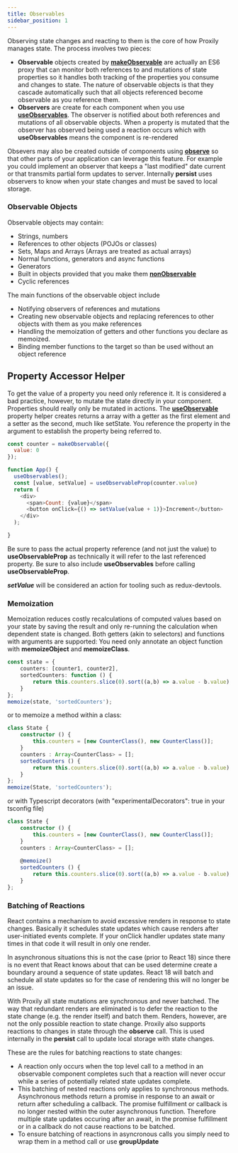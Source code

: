 ```yaml
---
title: Observables
sidebar_position: 1
---
```

Observing state changes and reacting to them is the core of how Proxily manages state.  The process involves two pieces:

* **Observable** objects created by [**makeObservable**](../API/observable#makeobservable) are actually an ES6 proxy that can monitor both references to and mutations of state properties so it handles both tracking of the properties you consume and changes to state.  The nature of observable objects is that they cascade automatically such that all objects referenced become observable as you reference them.
* **Observers** are create for each component when you use [**useObservables**](../API/observable#useObservable).  The observer is notified about both references and mutations of all observable objects.  When a property is mutated that the observer has observed being used a reaction occurs which with **useObservables** means the component is re-rendered

Obsevers may also be created outside of components using [**observe**](../API/observable#observe) so that other parts of your application can leverage this feature.  For example you could implement an observer that keeps a "last modified" date current or that transmits partial form updates to  server.  Internally **persist** uses observers to know when your state changes and must be saved to local storage.

### Observable Objects

Observable objects may contain:

* Strings, numbers
* References to other objects (POJOs or classes)
* Sets, Maps and Arrays (Arrays are treated as actual arrays)
* Normal functions, generators and async functions
* Generators
* Built in objects provided that you make them [**nonObservable**](../API/utility#nonobservable)
* Cyclic references

The main functions of the observable object include
* Notifying observers of references and mutations
* Creating new observable objects and replacing references to other objects with them as you make references
* Handling the memoization of getters and other functions you declare as memoized.
* Binding member functions to the target so than be used without an object reference

## Property Accessor Helper
To get the value of a property you need only reference it.  It is considered a bad practice, however, to mutate the state directly in your component.  Properties should really only be mutated in actions.  The [**useObservable**](../API/observable#useobservables) property helper creates returns a array with a getter as the first element and a setter as the second, much like setState.  You reference the property in the argument to establish the property being referred to.

```javascript
const counter = makeObservable({
  value: 0
});

function App() {
  useObservables();
  const [value, setValue] = useObservableProp(counter.value)
  return (
    <div>
      <span>Count: {value}</span>
      <button onClick={() => setValue(value + 1)}>Increment</button>
    </div>
  );

}
```
Be sure to pass the actual property reference (and not just the value) to **useObservableProp** as technically it will refer to the last referenced property. Be sure to also include **useObservables** before calling **useObservableProp**.

***setValue*** will be considered an action for tooling such as redux-devtools.

### Memoization ###

Memoization reduces costly recalculations of computed values based on your state by saving the result and only re-running the calculation when dependent state is changed.  Both getters (akin to selectors) and functions with arguments are supported:  You need only annotate an object function with **memoizeObject** and **memoizeClass**.
```typescript
const state = {
    counters: [counter1, counter2],
    sortedCounters: function () {
        return this.counters.slice(0).sort((a,b) => a.value - b.value);
    }
};
memoize(state, 'sortedCounters'); 
```
or to memoize a method within a class:
```typescript
class State {
    constructor () {
        this.counters = [new CounterClass(), new CounterClass()];
    }
    counters : Array<CounterClass> = [];
    sortedCounters () {
        return this.counters.slice(0).sort((a,b) => a.value - b.value);
    }
};
memoize(State, 'sortedCounters');
```
or with Typescript decorators (with "experimentalDecorators": true in your tsconfig file)
```typescript
class State {
    constructor () {
        this.counters = [new CounterClass(), new CounterClass()];
    }
    counters : Array<CounterClass> = [];
    
    @memoize()
    sortedCounters () {
        return this.counters.slice(0).sort((a,b) => a.value - b.value);
    }
};
```

### Batching of Reactions ###

React contains a mechanism to avoid excessive renders in response to state changes.  Basically it schedules state updates which cause renders after user-initiated events complete.  If your onClick handler updates state many times in that code it will result in only one render.

In asynchronous situations this is not the case (prior to React 18) since there is no event that React knows about that can be used determine create a boundary around a sequence of state updates.  React 18 will batch and schedule all state updates so for the case of rendering this will no longer be an issue.

With Proxily all state mutations are synchronous and never batched.  The way that redundant renders are eliminated is to defer the reaction to the state change (e.g. the render itself) and batch them.    Renders, however, are not the only possible reaction to state change.  Proxily also supports reactions to changes in state through the **observe** call.  This is used internally in the **persist** call to update local storage with state changes.

These are the rules for batching reactions to state changes:

* A reaction only occurs when the top level call to a method in an observable component completes such that a reaction will never occur while a series of potentially related state updates complete.
* This batching of nested reactions only applies to synchronous methods.  Asynchronous methods return a promise in response to an await or return after scheduling a callback.  The promise fulfillment or callback is no longer nested within the outer asynchronous function.  Therefore multiple state updates occuring after an await, in the promise fulfillment or in a callback do not cause reactions to be batched.
* To ensure batching of reactions in asyncronous calls you simply need to wrap them in a method call or use **groupUpdate**

